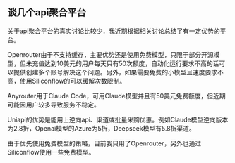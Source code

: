 ## 谈几个api聚合平台

关于api聚合平台的真实讨论比较少，我近期根据相关讨论总结了有一定优势的平台。

Openrouter由于不支持缓存，主要优势还是使用免费模型，只限于部分开源模型，但未充值达到10美元的用户每天只有50次额度，自动化运行要求不高的话可以提供创建多个账号解决这个问题。另外，如果需要免费的小模型且速度要求不高，使用Siliconflow的可以缓解次数限制。

Anyrouter用于Claude Code，可用Claude模型并且有50美元免费额度，但近期可能因用户较多导致服务不稳定。

Uniapi的优势是能用上逆向api、渠道或批量采购优惠。例如Claude模型逆向版本为2.8折，Openai模型的Azure为5折，Deepseek模型有5.8折渠道。

由于优先使用免费模型的策略，目前我只用了Openrouter，另外也通过Siliconflow使用一些免费模型。